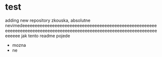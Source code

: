 # test
adding new repository
zkouska, absolutne nevimedeeeeeeeeeeeeeeeeeeeeeeeeeeeeeeeeeeeeeeeeeeeeeeeeeeeeeeeeeeeeeeeeeeeeeeeeeeeeeeeeeeeeeeeeeeeeeeeeeeeeeeeeeeeeeeeeeeeeeeeee
jak tento readme pojede
* mozna
* ne
